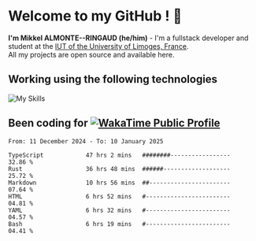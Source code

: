 # Welcome to my GitHub ! 🌃

**I'm Mikkel ALMONTE--RINGAUD (he/him)** - I'm a fullstack developer and student at the [IUT of the University of Limoges, France](https://iut.unilim.fr). \
All my projects are open source and available here.

## Working using the following technologies

![My Skills](https://skillicons.dev/icons?i=solidjs,pnpm,nodejs,ts,js,vercel,netlify,html,css,rust,astro,git,vue,md,electron,figma,github,bash,bun,cloudflare,py,tailwind,nginx,npm,tauri,vite,zig,yarn,windicss,dart,flutter,kotlin&theme=dark)

## Been coding for [![WakaTime Public Profile](https://wakatime.com/badge/user/0839e595-e07a-435c-8d59-ed95f2a3d6dd.svg?style=flat-square)](https://wakatime.com/@0839e595-e07a-435c-8d59-ed95f2a3d6dd)

<!--START_SECTION:waka-->

```plain
From: 11 December 2024 - To: 10 January 2025

TypeScript            47 hrs 2 mins   ########-----------------   32.86 %
Rust                  36 hrs 48 mins  ######-------------------   25.72 %
Markdown              10 hrs 56 mins  ##-----------------------   07.64 %
HTML                  6 hrs 52 mins   #------------------------   04.81 %
YAML                  6 hrs 32 mins   #------------------------   04.57 %
Bash                  6 hrs 19 mins   #------------------------   04.41 %
```

<!--END_SECTION:waka-->
